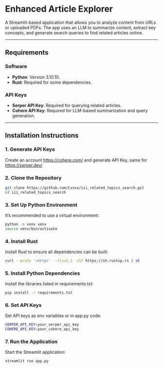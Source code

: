 # Enhanced Article Explorer

A Streamlit-based application that allows you to analyze content from URLs or uploaded PDFs. The app uses an LLM to summarize content, extract key concepts, and generate search queries to find related articles online.

---

## Requirements

### Software
- **Python**: Version 3.10.10.
- **Rust**: Required for some dependencies.

### API Keys
- **Serper API Key**: Required for querying related articles.
- **Cohere API Key**: Required for LLM-based summarization and query generation.

---

## Installation Instructions
### 1. Generate API Keys
Create an account https://cohere.com/ and generate API Key, same for https://serper.dev/.

### 2. Clone the Repository
```bash
git clone https://github.com/Cvzxx/iii_related_topics_search.git
cd iii_related_topics_search
```

### 3. Set Up Python Environment
It’s recommended to use a virtual environment:

```bash
python -m venv venv
source venv/bin/activate 
```

### 4. Install Rust
Install Rust to ensure all dependencies can be built:

```bash
curl --proto '=https' --tlsv1.2 -sSf https://sh.rustup.rs | sh
```

### 5. Install Python Dependencies
Install the libraries listed in requirements.txt:

```bash
pip install -r requirements.txt
````
### 6. Set API Keys
Set API keys as env variables or in app.py code:
```bash
SERPER_API_KEY=your_serper_api_key
COHERE_API_KEY=your_cohere_api_key
```

### 7. Run the Application
Start the Streamlit application:

```bash
streamlit run app.py
```

